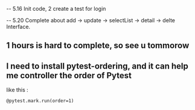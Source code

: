 -- 5.16
Init code, 2 create a test for login

-- 5.20
Complete about add -> update -> selectList -> detail -> delte Interface.
## 1 hours is hard to complete, so see u tommorow
## I need to install  pytest-ordering, and it can help me controller the order of Pytest

like this : 
```shell
@pytest.mark.run(order=1)
```
